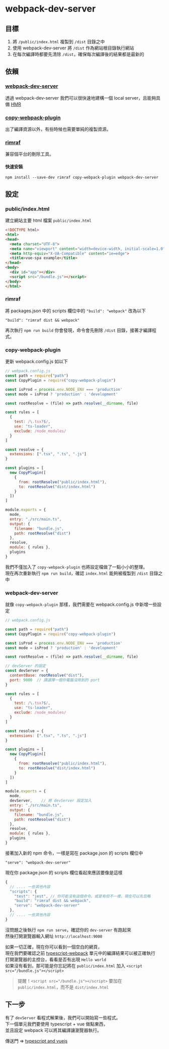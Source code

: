 
# webpack-dev-server

## 目標
1. 將 `/public/index.html` 複製到 `/dist` 目錄之中
2. 使用 webpack-dev-server 將 `/dist` 作為網站根目錄執行網站
3. 在每次編譯時都要先清除 `/dist`，確保每次編譯後的結果都是最新的

## 依賴

### [webpack-dev-server](https://github.com/webpack/webpack-dev-server)

透過 webpack-dev-server 我們可以很快速地建構一個 local server，且能夠具備 [HMR](https://webpack.js.org/concepts/hot-module-replacement/)

### [copy-webpack-plugin](https://github.com/webpack-contrib/copy-webpack-plugin)

出了編譯資源以外，有些時候也需要單純的複製資源。

### [rimraf](https://github.com/isaacs/rimraf)

兼容個平台的刪除工具。

#### 快速安裝

```shell
npm install --save-dev rimraf copy-webpack-plugin webpack-dev-server
```

## 設定

### public/index.html

建立網站主要 html 檔案 `public/index.html`

```html
<!DOCTYPE html>
<html>
<head>
  <meta charset="UTF-8">
  <meta name="viewport" content="width=device-width, initial-scale=1.0">
  <meta http-equiv="X-UA-Compatible" content="ie=edge">
  <title>vue-spa example</title>
</head>
<body>
  <div id="app"></div>
  <script src="/bundle.js"></script>
</body>
</html>
```

### rimraf
將 packages.json 中的 scripts 欄位中的 `"build": "webpack"` 改為以下
```
"build": "rimraf dist && webpack"
```

再次執行 `npm run build` 你會發現，命令會先刪除 `/dist` 目錄，接著才編譯程式。

### copy-webpack-plugin

更新 webpack.config.js 如以下  

```javascript
// webpack.config.js
const path = require("path")
const CopyPlugin = require("copy-webpack-plugin")

const isProd = process.env.NODE_ENV === 'production'
const mode = isProd ? 'production' : 'development'

const rootResolve = (file) => path.resolve(__dirname, file)

const rules = [
  {
    test: /\.tsx?$/,
    use: "ts-loader",
    exclude: /node_modules/
  }
]

const resolve = {
  extensions: [".tsx", ".ts", ".js"]
}

const plugins = [
  new CopyPlugin([
    {
      from: rootResolve("public/index.html"),
      to: rootResolve("dist/index.html")
    }
  ])
]

module.exports = {
  mode,
  entry: "./src/main.ts",
  output: {
    filename: "bundle.js",
    path: rootResolve("dist")
  },
  resolve,
  module: { rules },
  plugins
}
```

我們不僅加入了 `copy-webpack-plugin` 也將設定檔做了一點小小的整理。  
現在再次重新執行 `npm run build`，確認 `index.html` 能夠被複製到 `/dist` 目錄之中

### webpack-dev-server  

就像 `copy-webpack-plugin` 那樣，我們需要在 webpack.config.js 中新增一些設定  

```javascript
// webpack.config.js

const path = require("path")
const CopyPlugin = require("copy-webpack-plugin")

const isProd = process.env.NODE_ENV === 'production'
const mode = isProd ? 'production' : 'development'

const rootResolve = (file) => path.resolve(__dirname, file)

// devServer 的設定
const devServer = {
  contentBase: rootResolve("dist"),
  port: 9000  // 請選擇一個你電腦沒用到的 port
}

const rules = [
  {
    test: /\.tsx?$/,
    use: "ts-loader",
    exclude: /node_modules/
  }
]

const resolve = {
  extensions: [".tsx", ".ts", ".js"]
}

const plugins = [
  new CopyPlugin([
    {
      from: rootResolve("public/index.html"),
      to: rootResolve("dist/index.html")
    }
  ])
]

module.exports = {
  mode,
  devServer,    // 將 devServer 設定加入
  entry: "./src/main.ts",
  output: {
    filename: "bundle.js",
    path: rootResolve("dist")
  },
  resolve,
  module: { rules },
  plugins
}
```

接著加入新的 npm 命令，一樣是寫在 package.json 的 scripts 欄位中

```
"serve": "webpack-dev-server"
```

現在你 package.json 的 scripts 欄位看起來應該要像是這樣
```javascript
{
  // .... 一些其他內容
  "scripts": {
    "test": "jest", // 你可能沒有這個命令，或是有但不一樣，現在可以先忽略
    "build": "rimraf dist && webpack",
    "serve": "webpack-dev-server"
  },
  // .... 一些其他內容
}
```

沒問題之後執行 `npm run serve`，確認你的 `dev-server` 有跑起來  
然後打開瀏覽器輸入網址 `http://localhost:9000`  

如果一切正確，現在你可以看到一個空白的網頁，  
現在我們要確認之前 [typescript-webpack](https://github.com/cian6390/vue-spa/blob/master/documents/typescript-webpack.md) 單元中的編譯結果可以被正確執行  
打開瀏覽器的主控台，看看是否有出現 `Hello world`  
如果沒有看到，那可能是你忘記將在 `public/index.html` 加入 `<script src="/bundle.js"></script>`

> 提醒！`<script src="/bundle.js"></script>` 要加在 `public/index.html`，而不是 `dist/index.html`

## 下一步
有了 `devServer` 看程式解果後，我們可以開始寫一些程式。  
下一個單元我們要使用 typescript + vue 做點東西，  
並且設定 webpack 可以將其編譯讓瀏覽器執行。

傳送門 => [typescript and vuejs](https://github.com/cian6390/vue-spa/blob/master/documents/ep3-typescript-and-vuejs.md)
